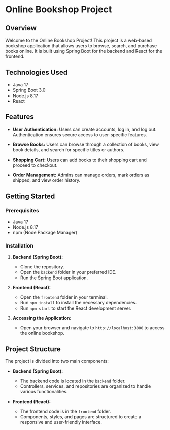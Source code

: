 # Online Bookshop Project

## Overview

Welcome to the Online Bookshop Project! This project is a web-based bookshop application that allows users to browse, search, and purchase books online. It is built using Spring Boot for the backend and React for the frontend.

## Technologies Used

- Java 17
- Spring Boot 3.0
- Node.js 8.17
- React

## Features

- **User Authentication:** Users can create accounts, log in, and log out. Authentication ensures secure access to user-specific features.

- **Browse Books:** Users can browse through a collection of books, view book details, and search for specific titles or authors.

- **Shopping Cart:** Users can add books to their shopping cart and proceed to checkout.

- **Order Management:** Admins can manage orders, mark orders as shipped, and view order history.

## Getting Started

### Prerequisites

- Java 17
- Node.js 8.17
- npm (Node Package Manager)

### Installation

1. **Backend (Spring Boot):**
   - Clone the repository.
   - Open the `backend` folder in your preferred IDE.
   - Run the Spring Boot application.

2. **Frontend (React):**
   - Open the `frontend` folder in your terminal.
   - Run `npm install` to install the necessary dependencies.
   - Run `npm start` to start the React development server.

3. **Accessing the Application:**
   - Open your browser and navigate to `http://localhost:3000` to access the online bookshop.

## Project Structure

The project is divided into two main components:

- **Backend (Spring Boot):**
  - The backend code is located in the `backend` folder.
  - Controllers, services, and repositories are organized to handle various functionalities.

- **Frontend (React):**
  - The frontend code is in the `frontend` folder.
  - Components, styles, and pages are structured to create a responsive and user-friendly interface.



